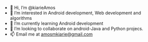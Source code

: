 - 👋 Hi, I’m @kiarieAmos
- 👀 I’m interested in Android development, Web development and algorithms
- 🌱 I’m currently learning Android development
- 💞️ I’m looking to collaborate on android-Java and Python projecs.
- 📫 Email me at amosmkiarie@gmail.com

<!---
kiarieAmos/kiarieAmos is a ✨ special ✨ repository because its `README.md` (this file) appears on your GitHub profile.
You can click the Preview link to take a look at your changes.
--->
